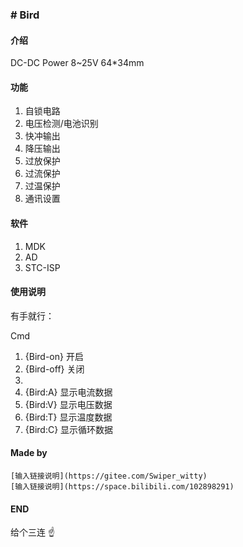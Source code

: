 ### # Bird


#### 介绍
DC-DC Power
8~25V
64*34mm

#### 功能
1. 自锁电路 
2. 电压检测/电池识别 
3. 快冲输出 
4. 降压输出 
5. 过放保护 
6. 过流保护 
7. 过温保护 
8. 通讯设置 


#### 软件

1.  MDK
2.  AD
3.  STC-ISP

#### 使用说明

有手就行：

Cmd

1. {Bird-on}		开启
1. {Bird-off}		关闭
1. 
1. {Bird:A}			显示电流数据
1. {Bird:V}			显示电压数据
1. {Bird:T}			显示温度数据
1. {Bird:C}			显示循环数据


#### Made by
    [输入链接说明](https://gitee.com/Swiper_witty)
    [输入链接说明](https://space.bilibili.com/102898291)

#### END

给个三连 :point_up: 
